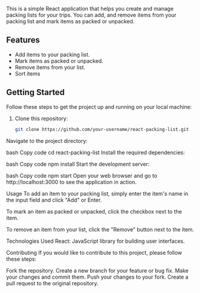 This is a simple React application that helps you create and manage packing lists for your trips. You can add,  and remove items from your packing list and mark items as packed or unpacked.


## Features

- Add items to your packing list.
- Mark items as packed or unpacked.
- Remove items from your list.
- Sort items

## Getting Started

Follow these steps to get the project up and running on your local machine:

1. Clone this repository:

   ```bash
   git clone https://github.com/your-username/react-packing-list.git
Navigate to the project directory:

bash
Copy code
cd react-packing-list
Install the required dependencies:

bash
Copy code
npm install
Start the development server:

bash
Copy code
npm start
Open your web browser and go to http://localhost:3000 to see the application in action.

Usage
To add an item to your packing list, simply enter the item's name in the input field and click "Add" or Enter.

To mark an item as packed or unpacked, click the checkbox next to the item.

To remove an item from your list, click the "Remove" button next to the item.

Technologies Used
React: JavaScript library for building user interfaces.

Contributing
If you would like to contribute to this project, please follow these steps:

Fork the repository.
Create a new branch for your feature or bug fix.
Make your changes and commit them.
Push your changes to your fork.
Create a pull request to the original repository.

